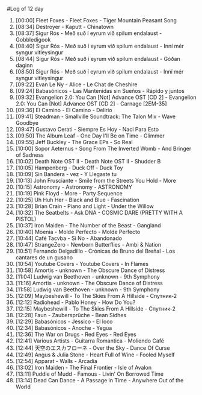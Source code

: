 #Log of 12 day

1. [00:00] Fleet Foxes - Fleet Foxes - Tiger Mountain Peasant Song
1. [08:34] Destroyer - Kaputt - Chinatown
1. [08:37] Sigur Rós - Með suð í eyrum við spilum endalaust - Gobbledigook
1. [08:40] Sigur Rós - Með suð í eyrum við spilum endalaust - Inní mér syngur vitleysingur
1. [08:44] Sigur Rós - Með suð í eyrum við spilum endalaust - Góðan daginn
1. [08:50] Sigur Rós - Með suð í eyrum við spilum endalaust - Inní mér syngur vitleysingur
1. [09:22] Evan Le Ny - Alice - Le Chat de Cheshire
1. [09:24] Babasónicos - Las Mantenidas sin Sueños - Rápido y juntos
1. [09:32] Evangelion 2.0: You Can [Not] Advance OST [CD 2] - Evangelion 2.0: You Can [Not] Advance OST [CD 2] - Carnage [2EM-35]
1. [09:36] El Camino - El Camino - Delirio
1. [09:41] Steadman - Smallville Soundtrack: The Talon Mix - Wave Goodbye
1. [09:47] Gustavo Cerati - Siempre Es Hoy - Naci Para Esto
1. [09:50] The Album Leaf - One Day I'll Be on Time - Glimmer
1. [09:55] Jeff Buckley - The Grace EPs - So Real
1. [10:00] Sopor Aeternus - Song From The Inverted Womb - And Bringer of Sadness
1. [10:02] Death Note OST II - Death Note OST II - Shudder B
1. [10:05] Hampenberg - Duck Off - Duck Toy
1. [10:09] Sin Bandera - vez - Y Llegaste tu
1. [10:13] John Frusciante - Smile from the Streets You Hold - More
1. [10:15] Astronomy - Astronomy - ASTRONOMY
1. [10:19] Pink Floyd - More - Party Sequence
1. [10:25] Uh Huh Her - Black and Blue - Fascination
1. [10:28] Brian Crain - Piano and Light - Under the Willow
1. [10:32] The Seatbelts - Ask DNA - COSMIC DARE (PRETTY WITH A PISTOL)
1. [10:37] Iron Maiden - The Number of the Beast - Gangland
1. [10:40] Moenia - Molde Perfecto - Molde Perfecto
1. [10:44] Café Tacvba - Si No - Abandonado
1. [10:47] StrangeZero - Newborn Butterflies - Ambi & Nation
1. [10:51] Fernando Delgadillo - Crónicas de Bruno del Breñal - Los cantares de un gusano
1. [10:54] Youtube Covers - Youtube Covers - In Flames
1. [10:58] Amortis - unknown - The Obscure Dance of Distress
1. [11:04] Ludwig van Beethoven - unknown - 9th Symphony
1. [11:16] Amortis - unknown - The Obscure Dance of Distress
1. [11:58] Ludwig van Beethoven - unknown - 9th Symphony
1. [12:09] Maybeshewill - To The Skies From A Hillside - Спутник-2
1. [12:12] Radiohead - Pablo Honey - How Do You?
1. [12:15] Maybeshewill - To The Skies From A Hillside - Спутник-2
1. [12:28] Faun - Zaubersprüche - Bean Sidhes
1. [12:29] Babasónicos - Jessico - El loco
1. [12:34] Babasónicos - Anoche - Yegua
1. [12:36] The War on Drugs - Red Eyes - Red Eyes
1. [12:41] Various Artists - Guitarra Romantica - Moliendo Café
1. [12:44] 天空のエスカフローネ - Over the Sky - Dance Of Curse
1. [12:49] Angus & Julia Stone - Heart Full of Wine - Fooled Myself
1. [12:54] Apparat - Walls - Arcadia
1. [13:02] Iron Maiden - The Final Frontier - Isle of Avalon
1. [13:11] Puddle of Mudd - Famous - Livin' On Borrowed Time
1. [13:14] Dead Can Dance - A Passage in Time - Anywhere Out of the World
